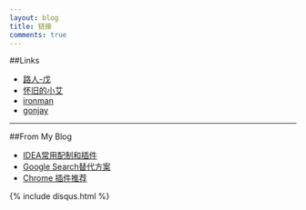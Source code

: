 ```yaml
---
layout: blog
title: 链接
comments: true
---
```






##Links
- [路人-戊](http://minishine.com/)
- [怀旧的小艾](http://www.stayhungry.me/)
- [ironman](http://ironmantony.github.io/)
- [gonjay](http://www.gonjay.com/)



------

##From My Blog
- [IDEA常用配制和插件](/blog/2015/07/17/idea-common-config-and-plugins.html)
- [Google Search替代方案](/blog/2014/08/08/google-alternative.html)
- [Chrome 插件推荐](/blog/2015/08/31/chrome-plugins.html)








{% include disqus.html %}
